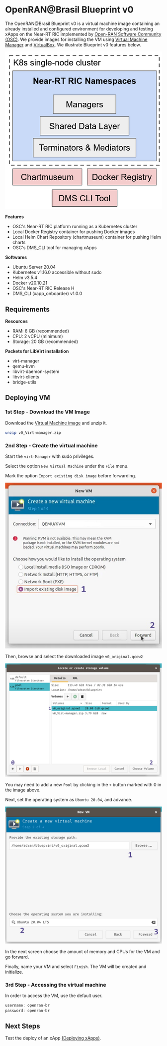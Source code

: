 # OpenRAN@Brasil Blueprint v0
The OpenRAN@Brasil Blueprint v0 is a virtual machine image containing an already installed and configured environment for developing and testing xApps on the Near-RT RIC implemented by [Open-RAN Software Community (OSC)](https://o-ran-sc.org/). We provide images for installing the VM using [Virtual Machine Manager](https://virt-manager.org/) and [VirtualBox](https://www.virtualbox.org/). We illustrate Blueprint v0 features below.

![Blueprint v0](docs/figs/blueprint_v0.png)

**Features**
- OSC's Near-RT RIC platform running as a Kubernetes cluster
- Local Docker Registry container for pushing Docker images
- Local Helm Chart Repository (chartmuseum) container for pushing Helm charts
- OSC's DMS_CLI tool for managing xApps

**Softwares**
- Ubuntu Server 20.04
- Kubernetes v1.16.0 accessible without sudo
- Helm v3.5.4
- Docker  v20.10.21
- OSC's Near-RT RIC Release H
- DMS_CLI (xapp_onboarder) v1.0.0


## Requirements

**Resources**
- RAM: 6 GB (recommended)
- CPU: 2 vCPU (minimum)
- Storage: 20 GB (recommended)

**Packets for LibVirt installation**
- virt-manager 
- qemu-kvm 
- libvirt-daemon-system 
- libvirt-clients 
- bridge-utils

## Deploying VM

### 1st Step - Download the VM Image
Download the [Virtual Machine image](https://drive.google.com/file/d/1yfi_3ZF0s9fDrRXnX73U2WOef0D8573p/view?usp=drive_link) and unzip it.

``` bash
unzip v0_Virt-manager.zip
```

### 2nd Step - Create the virtual machine

Start the `virt-Manager` with sudo privileges.

Select the option `New Virtual Machine` under the `File` menu.

Mark the option `Import existing disk image` before forwarding.

![new vm](docs/figs/0-vm-install.jpg)

Then, browse and select the downloaded image `v0_original.qcow2`

![choose image](docs/figs/1-vm-install.jpg)

You may need to add a new `Pool` by clicking in the `+` button marked with 0 in the image above.

Next, set the operating system as `Ubuntu 20.04`, and advance.

![choose os](docs/figs/2-vm-install.jpg)


In the next screen choose the amount of memory and CPUs for the VM and go forward.

Finally, name your VM and select `Finish`. The VM will be created and initialize.

### 3rd Step - Accessing the virtual machine

In order to access the VM, use the default user.
``` bash
username: openran-br
password: openran-br
```

## Next Steps

Test the deploy of an xApp [(Deploying xApps)](docs/xapp.md).
